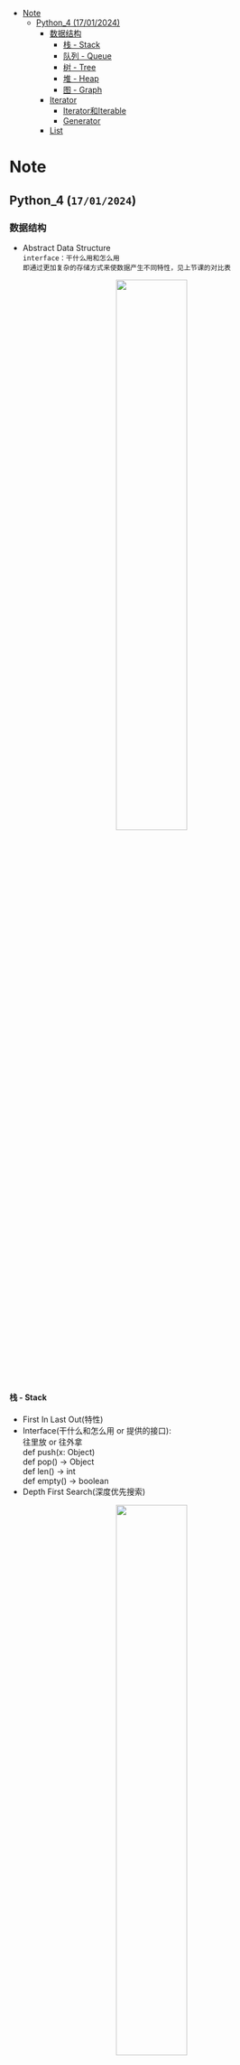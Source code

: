 - [Note](#Note)
  - [Python_4 (17/01/2024)](#Python_4-17012024)
    - [数据结构](#数据结构)
      - [栈 - Stack](#栈---Stack)
      - [队列 - Queue](#队列---Queue)
      - [树 - Tree](#树---Tree)
      - [堆 - Heap](#堆---Heap)
      - [图 - Graph](#图---Graph)
    - [Iterator](#Iterator)
      - [Iterator和Iterable](#Iterator和Iterable)
      - [Generator](#Generator)
    - [List](#List)

# Note

## Python_4 (`17/01/2024`)

### 数据结构
- Abstract Data Structure <br>
`interface：干什么用和怎么用`<br>
`即通过更加复杂的存储方式来使数据产生不同特性，见上节课的对比表`

<p align='center'><img src='../images/数据结构.png' width='50%' height='50%' /></p>

#### 栈 - Stack
- First In Last Out(特性)
- Interface(干什么和怎么用 or 提供的接口):<br>
  往里放 or 往外拿<br>
  def push(x: Object)<br>
  def pop() -> Object<br>
  def len() -> int<br>
  def empty() -> boolean
- Depth First Search(深度优先搜索)

<p align='center'><img src='../images/栈.png' width='50%' height='50%' /></p>

#### 队列 - Queue
- First In First Out(特性)
- 做题是最常用list
- 实际中使用针对双向列表进行优化过的deque更适合 
- Breadth First Search(广度优先搜索)

<p align='center'><img src='../images/队列.png' width='50%' height='50%' /></p>

#### 树 - Tree
- 有各种分类：
- 二叉树(BT)：每个节点最多有两个子节点的树结构
- 二叉搜索树(BST)：二叉树的一种，其中每个节点的左子树中的所有节点的值小于节点的值，右子树中的所有节点值大于节点的值
- 平衡二叉树：左右子树的高度差不超过1，有助于提高检索效率
- B树：平衡的多路搜索树，每个节点可以包含多个键和子节点，能更快的进行query
- 2-3树：一种平衡的搜索树，每个节点可以包含2个或3个键，并相应的有2个或3个子节点，能提高索引性能
- 红黑树：一种自平衡的二叉搜索树，通过在每次加入新的数据之后再进行重新的排列以确保树的平衡

<p align='center'><img src='../images/树.png' width='50%' height='50%' /></p>

#### 堆 - Heap
- 也叫 priority Queue
- max heap：每次pop出来的都是最大的那个值
- min heap：每次pop出来都必须是最小值
- 图中是max heap
- heapify_up/down功能：即随机加入一个数后会对整个heap进行对比并将其排在正确的位置
- 但做题时最常用heapq(单线程时优先，注重性能) or queue.PriorityQueue(多线程优先，注重安全)
- queue.Queue(队列)  queue.LifoQueue(栈)

<p align='center'><img src='../images/堆.png' width='50%' height='50%' /></p>

#### 图 - Graph
- 表示图的两种方法：
- 1.邻接表表示法(优势：省空间)：<br>
{<br>
1:[2,4], <br>
2:[1,4], <br>
3:[], <br>
4:[1,2] <br>
} 
- 2.邻接矩阵表示法(优势：连接关系一目了然)：

|  | 1 | 2 | 3 | 4
| :---: | :---: | :---: | :---: | :---:
| 1 | T | T | F | T
| 2 | T | T | F | T
| 3 | F | F | F | F
| 4 | T | T | F | T

<p align='center'><img src='../images/图.png' width='50%' height='50%' /></p>


### Iterator
#### Iterator和Iterable
- Iterable（可迭代对象）: 意味着这个对象能够被迭代，即可以一个接一个地返回其元素
- Iterator（迭代器）: 是一个遵循迭代器协议的对象，用于遍历和访问iterable对象中的元素
- 区别：
- 功能：Iterable是可以被迭代的对象，它依赖于iterator来实现元素的逐一访问。而iterator本身就是执行迭代操作的工具，负责实际的遍历过程
- 方法实现：Iterable对象需要实现__iter__()方法以返回一个iterator。Iterator对象需要实现__iter__()和__next__()方法
- 联系：
- iterable提供了一种方式来获取一个可以遍历自己的元素的iterator，而iterator则是具体实现这一过程的机制，使得我们可以遍历iterable中的元素

<p align='center'><img src='../images/iterator.png' width='50%' height='50%' /></p>

#### Generator
- 生成器是一种特殊类型的迭代器，但不需要显式地实现__iter__()和__next__()方法
- 生成器与迭代器相比在处理大型数据集时通常更内存高效，即不占内存

<p align='center'><img src='../images/generator.png' width='50%' height='50%' /></p>

### List
- 关于Python中列表（Lists）的概念图
- 解释了列表是如何与其他数据类型相联系的，以及列表的操作和特性

<p align='center'><img src='../images/list.png' width='50%' height='50%' /></p>
